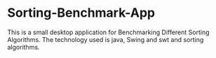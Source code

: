 # Sorting-Benchmark-App
This is a small desktop application for Benchmarking Different Sorting Algorithms.
The technology used is java, Swing and swt and sorting algorithms.
